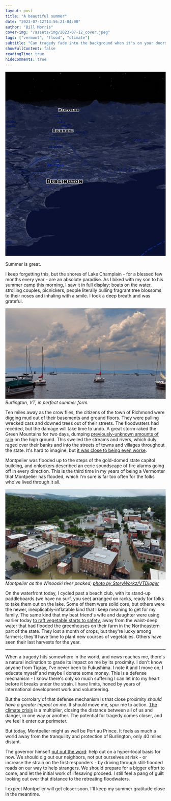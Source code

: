 ```yaml
---
layout: post
title: "A beautiful summer"
date: "2023-07-12T13:56:21-04:00"
author: "Bill Morris"
cover-img: "/assets/img/2023-07-12_cover.jpeg"
tags: ["vermont", "flood", "climate"]
subtitle: "Can tragedy fade into the background when it's on your doorstep?"
showFullContent: false
readingTime: true
hideComments: true
---
```


![1](/shoals/assets/img/2023-07-12_cover.jpeg)

Summer is great.

I keep forgetting this, but the shores of Lake Champlain - for a blessed few months every year - are an absolute paradise. As I biked with my son to his summer camp this morning, I saw it in full display: boats on the water, strolling couples, picnickers, people literally pulling fragrant tree blossoms to their noses and inhaling with a smile. I took a deep breath and was grateful.

![1](/shoals/assets/img/2023-07-12_1.jpeg)
_Burlington, VT, in perfect summer form._

Ten miles away as the crow flies, the citizens of the town of Richmond were digging mud out of their basements and ground floors. They were pulling wrecked cars and downed trees out of their streets. The floodwaters had receded, but the damage will take time to undo. A great storm raked the Green Mountains for two days, dumping [previously-unknown amounts of rain](https://forecast.weather.gov/product.php?site=BTV&product=RER&issuedby=BTV) on the high ground. This swelled the streams and rivers, which duly raged over their banks and into the streets of towns and villages throughout the state. It's hard to imagine, but [it was close to being even worse](https://vtdigger.org/2023/07/11/u-s-army-corps-downgrades-flood-warning-around-ball-mountain-and-townshend-dams/).

Montpelier was flooded up to the steps of the gold-domed state capitol building, and onlookers described an eerie soundscape of fire alarms going off in every direction. This is the third time in my years of being a Vermonter that Montpelier has flooded, which I'm sure is far too often for the folks who've lived through it all.

![2](/shoals/assets/img/2023-07-12_2.jpeg)
_Montpelier as the Winooski river peaked; [photo by StoryWorkz/VTDigger](https://vtdigger.org/2023/07/11/photos-vermonts-capital-under-floodwaters/)_

On the waterfront today, I cycled past a beach club, with its stand-up paddleboards (we have no surf, you see) arranged on racks, ready for folks to take them out on the lake. Some of them were solid core, but others were the newer, inexplicably-inflatable kind that I keep meaning to get for my family. The same kind that my best friend's wife and daughter were using earlier today [to raft vegetable starts to safety](https://www.instagram.com/p/CulEXI5ge2S/?img_index=1), away from the waist-deep water that had flooded the greenhouses on their farm in the Northeastern part of the state. They lost a month of crops, but they're lucky among farmers; they'll have time to plant new courses of vegetables. Others have seen their last harvests for the year.

---

When a tragedy hits somewhere in the world, and news reaches me, there's a natural inclination to grade its impact on me by its proximity. I don't know anyone from Tigray, I've never been to Fukushima. I note it and I move on; I educate myself and maybe I donate some money. This is a defense mechanism - I know there's only so much suffering I can let into my heart before it breaks under the strain. I have limits, honed by years of international development work and volunteering.

But the corrolary of that defense mechanism is that close proximity _should have a greater impact on me._ It should move me, spur me to action. [The climate crisis](https://vtdigger.org/2023/07/12/vermonts-flooding-this-week-is-historic-what-role-did-climate-change-play/) is a multiplier, closing the distance between all of us and danger, in one way or another. The potential for tragedy comes closer, and we feel it enter our perimeter.

But today, Montpelier might as well be Port au Prince. It feels as much a world away from the tranquility and protection of Burlington, only 40 miles distant.

The governor himself [put out the word](https://web.archive.org/web/20230713014153/https://governor.vermont.gov/press-release/governor-phil-scott-provides-update-states-response-catastrophic-flooding): help out on a hyper-local basis for now. We should dig out our neighbors, not put ourselves at risk - or increase the strain on the first responders - by driving through still-flooded roads on our way to help strangers. We should prepare for a bigger effort to come, and let the initial work of lifesaving proceed. I still feel a pang of guilt looking out over that distance to the retreating floodwaters.
 
I expect Montpelier will get closer soon. I'll keep my summer gratitude close in the meantime.
